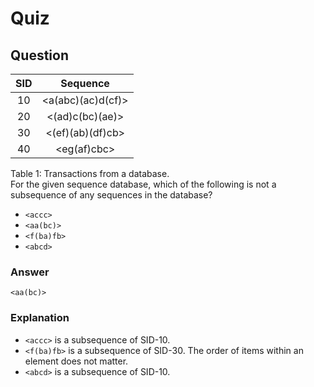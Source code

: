 Quiz
====  

Question
--------  
|SID|    <b>Sequence</b>             |
|:-:|:------------------------------:|
| 10|             <a(abc)(ac)d(cf)>  |
| 20|      <(ad)c(bc)(ae)>           |
| 30|              <(ef)(ab)(df)cb>  |
| 40|          <eg(af)cbc>           |  
Table 1: Transactions from a database.  
For the given sequence database, which of the following is not a subsequence of any sequences in the database?  
* `<accc>`  
* `<aa(bc)>`  
* `<f(ba)fb>`  
* `<abcd>`  

### Answer  
`<aa(bc)>`  

### Explanation  
* `<accc>` is a subsequence of SID-10.  
* `<f(ba)fb>` is a subsequence of SID-30. The order of items within an element does not matter.
* `<abcd>` is a subsequence of SID-10.
